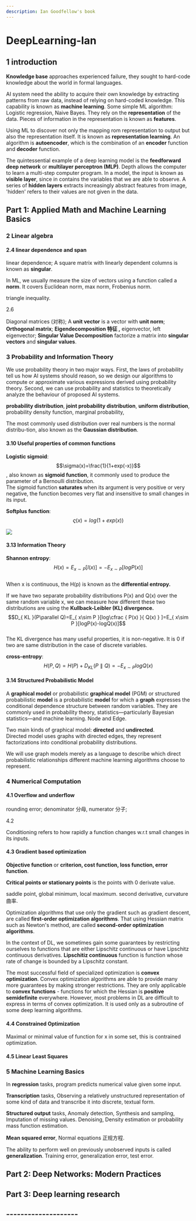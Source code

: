 ```yaml
---
description: Ian Goodfellow's book
---
```


# DeepLearning-Ian

## 1 introduction

**Knowledge base** approaches experienced failure, they sought to hard-code knowledge about the world in formal languages.

AI system need the ability to acquire their own knowledge by extracting patterns from raw data, instead of relying on hard-coded knowledge. This capability is known as **machine learning**. Some simple ML algorithm: Logistic regression, Naive Bayes. They rely on the **representation** of the data. Pieces of information in the representation is known as **features**. 

Using ML to discover not only the mapping rom representation to output but also the representation itself. It is known as **representation learning**. An algorithm is **autoencoder**, which is the combination of an **encoder** function and **decoder** function.

The quintessential example of a deep learning model is the **feedforward deep network** or **multilayer perceptron \(MLP\)**. Depth allows the computer to learn a multi-step computer program. In a model, the input is known as **visible layer**, since in contains the variables that we are able to observe. A series of **hidden layers** extracts increasingly abstract features from image, 'hidden' refers to their values are not given in the data.

## Part 1: Applied Math and Machine Learning Basics

### 2 Linear algebra

#### 2.4 linear dependence and span

linear dependence; A square matrix with linearly dependent columns is known as **singular**.

In ML, we usually measure the size of vectors using a function called a **norm**. It covers Euclidean norm, max norm, Frobenius norm.

triangle inequality.

2.6

Diagonal matrices \(对称\); A **unit vector** is a vector with **unit norm**; **Orthogonal matrix**; **Eigendecomposition 特征 ,** eigenvector,  left eigenvector; **Singular Value Decomposition** factorize a matrix into **singular vectors** and **singular values**. 

### 3 Probability and Information Theory

We use probability theory in two major ways. First, the laws of probability tell us how AI systems should reason, so we design our algorithms to compute or approximate various expressions derived using probability theory. Second, we can use probability and statistics to theoretically analyze the behaviour of proposed AI systems.

**probability distribution**, **joint probability distribution**, **uniform distribution**, probability density function, marginal probability, 

The most commonly used distribution over real numbers is the normal distribu-tion, also known as the **Gaussian distribution**.

#### 3.10 Useful properties of common functions

**Logistic sigmoid**: $$\sigma(x)=\frac{1}{1+exp(-x)}$$ , also known as **sigmoid function**, it commonly used to produce the parameter of a Bernoulli distribution.  
The sigmoid function **saturates** when its argument is very positive or very negative, the function becomes very flat and insensitive to small changes in its input.

**Softplus function**: $$\varsigma(x)=log(1+exp(x))$$ 

![](../.gitbook/assets/image%20%283%29.png)

#### 3.13 Information Theory

**Shannon entropy**: $$H(x)=E_{ x\sim P }[I(x)]=-E_{ x\sim P }[logP(x)]$$   
When x is continuous, the H\(p\) is known as the **differential entropy.**

If we have two separate probability distributions P\(x\) and Q\(x\) over the same random variable x, we can measure how different these two distributions are using the **Kullback-Leibler \(KL\) divergence.**  
 $$D_{ KL }(P\parallel Q)=E_{ x\sim P }[log\cfrac { P(x) }{ Q(x) } ]=E_{ x\sim P }[logP(x)-logQ(x)]$$   
The KL divergence has many useful properties, it is non-negative. It is 0 if two are same distribution in the case of discrete variables.

**cross-entropy**: $$H(P,Q)=H(P)+D_{ KL }(P\parallel Q)=-E_{ x\sim P }logQ(x)$$ 

#### 3.14 Structured Probabilistic Model

A **graphical model** or probabilistic **graphical model** \(PGM\) or structured probabilistic **model** is a probabilistic **model** for which a **graph** expresses the conditional dependence structure between random variables. They are commonly used in probability theory, statistics—particularly Bayesian statistics—and machine learning. Node and Edge.

Two main kinds of graphical model: **directed** and **undirected**.  
Directed model uses graphs with directed edges, they represent factorizations into conditional probability distributions.

We will use graph models merely as a language to describe which direct probabilistic relationships different machine learning algorithms choose to represent.

### 4 Numerical Computation

#### 4.1 Overflow and underflow

rounding error; denominator 分母, numerator 分子; 

4.2 

Conditioning refers to how rapidly a function changes w.r.t small changes in its inputs. 

#### 4.3 Gradient based optimization

**Objective function** or **criterion, cost function, loss function, error function**.

**Critical points or stationary points** is the points with 0 derivate value. 

saddle point, global minimum, local maximum. second derivative, curvature 曲率.

Optimization algorithms that use only the gradient such as gradient descent, are called **first-order optimization algorithms**. That using Hessian matrix such as Newton's method, are called **second-order optimization algorithms**. 

In the context of DL, we sometimes gain some guarantees by restricting ourselves to functions that are either Lipschitz continuous or have Lipschitz continuous derivatives. **Lipschitiz continuous** function is function whose rate of change is bounded by a Lipschitz constant.

The most successful field of specialized optimization is **convex optimization**. Convex optimization algorithms are able to provide many more guarantees by making stronger restrictions. They are only applicable to **convex functions** - functions for which the Hessian is **positive semidefinite** everywhere. However, most problems in DL are difficult to express in terms of convex optimization. It is used only as a subroutine of some deep learning algorithms.

#### 4.4 Constrained Optimization

Maximal or minimal value of function for x in some set, this is contrained optimization.

#### 4.5 Linear Least Squares

### 5 Machine Learning Basics

In **regression** tasks, program predicts numerical value given some input.

**Transcription** tasks, Observing a relatively unstructured representation of some kind of data and transcribe it into discrete, textual form.

**Structured output** tasks,  Anomaly detection, Synthesis and sampling, Imputation of missing values. Denoising, Density estimation or probability mass function estimation.

**Mean squared error**, Normal equations 正规方程.

The ability to perform well on previously unobserved inputs is called **generalization**. Training error, generalization error, test error. 

## Part 2: Deep Networks: Modern Practices





## Part 3: Deep learning research



























##     --------------------

